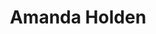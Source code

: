 ---
layout: post
title:  "Amanda Holden"
category: post
type: work
siteurl: http://www.officialamandaholden.com
image: assets/img/amanda.jpg
skills: ['HTML/CSS', 'Javascript']
---